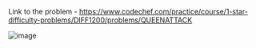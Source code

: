 Link to the problem - https://www.codechef.com/practice/course/1-star-difficulty-problems/DIFF1200/problems/QUEENATTACK


![image](https://github.com/Haleshot/Competitive-Programming/assets/57552973/63708cd0-6f34-4c5c-9532-ca8f9617aed1)
